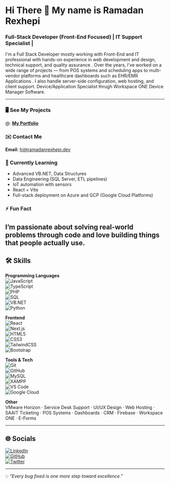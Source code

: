 # Hi There 👋 My name is Ramadan Rexhepi  
### Full-Stack Developer (Front-End Focused) | IT Support Specialist | 

I'm a Full Stack Developer mostly working with Front-End and IT professional with hands-on experience in web development and design, technical support, and quality assurance . Over the years, I’ve worked on a wide range of projects — from POS systems and scheduling apps to multi-vendor platforms and healthcare dashboards such as EHR/EMR Applications . I also handle server-side configuration, web hosting, and client support. Device/Application Specialist thrugh Workspace ONE Device Manager Software.

---

### 🖥️ See My Projects  
@: **[My Portfolio](https://ramadanrexhepi.dev/)**

### ✉️ Contact Me  
**Email:** [hi@ramadanrexhepi.dev](rexhepir301@gmail.com)

### 🧠 Currently Learning  
- Advanced VB.NET, Data Structures  
- Data Engineering (SQL Server, ETL pipelines)  
- IoT automation with sensors
- React + Vite
- Full-stack deployment on Azure and GCP (Google Cloud Platforms)

### ⚡ Fun Fact  
I’m passionate about solving real-world problems through code and love building things that people actually use.
---

## 🛠️ Skills

**Programming Languages**  
![JavaScript](https://img.shields.io/badge/-JavaScript-F7DF1E?logo=javascript&logoColor=000)  
![TypeScript](https://img.shields.io/badge/-TypeScript-3178C6?logo=typescript&logoColor=fff)  
![PHP](https://img.shields.io/badge/-PHP-777BB4?logo=php&logoColor=fff)  
![SQL](https://img.shields.io/badge/-SQL-4479A1?logo=mysql&logoColor=fff)  
![VB.NET](https://img.shields.io/badge/-VB.NET-512BD4?logo=.net&logoColor=fff)
<br>
![Python](https://badgen.net/badge/color/Python/yellow?label=)

**Frontend**  
![React](https://img.shields.io/badge/-React-61DAFB?logo=react&logoColor=000)  
![Next.js](https://img.shields.io/badge/-Next.js-000?logo=next.js)  
![HTML5](https://img.shields.io/badge/-HTML5-E34F26?logo=html5&logoColor=fff)  
![CSS3](https://img.shields.io/badge/-CSS3-1572B6?logo=css3&logoColor=fff)  
![TailwindCSS](https://img.shields.io/badge/-TailwindCSS-38B2AC?logo=tailwind-css&logoColor=fff)  
![Bootstrap](https://img.shields.io/badge/-Bootstrap-7952B3?logo=bootstrap&logoColor=fff)

**Tools & Tech**  
![Git](https://img.shields.io/badge/-Git-F05032?logo=git&logoColor=fff)  
![GitHub](https://img.shields.io/badge/-GitHub-181717?logo=github&logoColor=fff)  
![MySQL](https://img.shields.io/badge/-MySQL-4479A1?logo=mysql&logoColor=fff)  
![XAMPP](https://img.shields.io/badge/-XAMPP-FB7A24?logo=apache&logoColor=fff)  
![VS Code](https://img.shields.io/badge/-VSCode-007ACC?logo=visual-studio-code&logoColor=fff)  
![Google Cloud](https://img.shields.io/badge/-Google%20Cloud-4285F4?logo=google-cloud&logoColor=fff)

**Other**  
VMware Horizon · Service Desk Support · UI/UX Design · Web Hosting · SAAIT Ticketing · POS Systems · Dashboards · CRM · Firebase · Workspace ONE · E-Forms 

---

## 🌐 Socials

[![LinkedIn](https://img.shields.io/badge/-LinkedIn-0077B5?logo=linkedin&logoColor=white)](https://linkedin.com/in/ramadanrexhepi)  
[![GitHub](https://img.shields.io/badge/-GitHub-181717?logo=github&logoColor=white)](https://github.com/ramadanrexhepi)  
[![Twitter](https://img.shields.io/badge/-Twitter-1DA1F2?logo=twitter&logoColor=white)](https://twitter.com/ramadanrexhepi)

---

💡 *“Every bug fixed is one more step toward excellence.”*
